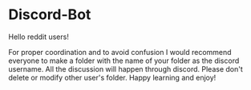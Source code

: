 # Discord-Bot
Hello reddit users!

For proper coordination and to avoid confusion I would recommend everyone to make a folder with the name of your folder as the discord username.
All the discussion will happen through discord.
Please don't delete or modify other user's folder.
Happy learning and enjoy!
